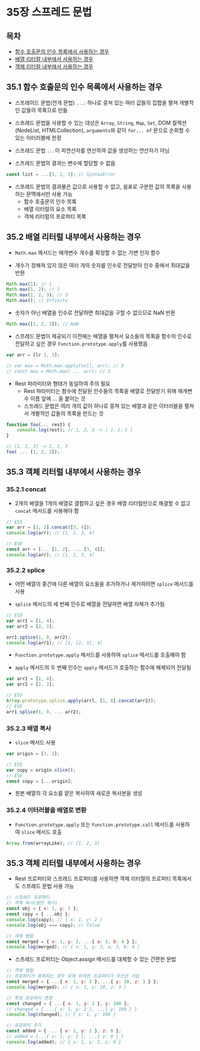 # 35장 스프레드 문법

## 목차

- [함수 호출문의 인수 목록에서 사용하는 경우](#35.1)
- [배열 리터럴 내부에서 사용하는 경우](#35.2)
- [객체 리터럴 내부에서 사용하는 경우](#35.3)


## 35.1 함수 호출문의 인수 목록에서 사용하는 경우<a name="35.1"></a>

- 스프레이드 문법(전개 문법) `...`: 하나로 뭉쳐 있는 여러 값들의 집합을 펼쳐 개별적인 값들의 목록으로 만듦

- 스프레드 문법을 사용할 수 있는 대상은 `Array`, `String`, `Map`, `Set`, DOM 컬렉션(NodeList, HTMLCollection), `arguments`와 같이 `for... of` 문으로 순회할 수 있는 이터러블에 한정

- 스프레드 문법 `...`이 피연산자를 연산하여 값을 생성하는 연산자가 아님

- 스프레드 문법의 결과는 변수에 할당할 수 없음

```js
const list = ...[1, 2, 3]; // SyntaxError
```

- 스프레드 문법의 결과물은 값으로 사용할 수 없고, 쉼표로 구분한 값의 목록을 사용하는 문맥에서만 사용 가능
	- 함수 호출문의 인수 목록
	- 배열 리터럴의 요소 목록
	- 객체 리터럴의 프로퍼티 목록


## 35.2 배열 리터럴 내부에서 사용하는 경우<a name="35.2"></a>

- `Math.max` 메서드는 매개변수 개수를 확정할 수 없는 가변 인자 함수

- 개수가 정해져 있지 않은 여러 개의 숫자를 인수로 전달받아 인수 중에서 최대값을 반환

```js
Math.max(1); // 1
Math.max(1, 2); // 2 
Math.max(1, 2, 3); // 3
Math.max(); // Infinity
```

- 숫자가 아닌 배열을 인수로 전달하면 최대값을 구할 수 없으므로 NaN 반환

```js
Math.max([1, 2, 3]); // NaN
```

- 스프레드 문법이 제공되기 이전에는 배열을 펼쳐서 요소들의 목록을 함수의 인수로 전달하고 싶은 경우 `Function.prototype.apply`를 사용했음

```js
var arr = [lr 2, 3];

// var max = Math.max.apply(null, arr); // 3
// const max = Math.max( ... arr); // 3
```

- Rest 파라미터와 형태가 동일하여 주의 필요
	- Rest 파라미터는 함수에 전달된 인수들의 목록을 배열로 전달받기 위해 매개변수 이름 앞에 ... 을 붙이는 것
	- 스프레드 문법은 여러 개의 값이 하나로 뭉쳐 있는 배열과 같은 이터러블을 펼쳐서 개별적인 값들의 목록을 만드는 것

```js
function foo(... rest) {
	console.log(rest); // 1, 2, 3 -> [ 1，2，3 ] 
}

// [1, 2, 3] -> 1, 2, 3
foo( ... [1, 2, 3]);
```


## 35.3 객체 리터럴 내부에서 사용하는 경우<a name="35.3"></a>

### 35.2.1 concat

- 2개의 배열을 1개의 배열로 결합하고 싶은 경우 배열 리터럴만으로 해결할 수 없고 `concat` 메서드를 사용해야 함

```js
// ES5
var arr = [1, 2].concat([3, 4]); 
console.log(arr); // [1, 2, 3, 4]

// ES6
const arr = [... [1, 2], ... [3, 4]];
console.log(arr); // [1, 2, 3, 4]
```

### 35.2.2 splice

- 어떤 배열의 중간에 다른 배열의 요소들을 추가하거나 제거하려면 `splice` 메서드를 사용

- `splice` 메서드의 세 번째 인수로 배열을 전달하면 배열 자체가 추가됨

```js
// ES5
var arr1 = [1, 4]; 
var arr2 = [2, 3];

arr1.sptice(1, 0, arr2);
console.log(arr1); // [1, [2, 3], 4]
```

- `Function.prototype.apply` 메서드를 사용하여 `splice` 메서드를 호출해야 함

- `apply` 메서드의 두 번째 인수는 `apply` 메서드가 호출하는 함수에 해체되어 전달됨

```js
var arr1 = [1, 4]; 
var arr2 = [2, 3];

// ES5
Array.prototype.splice.apply(arrl, [1, 0].concat(arr2));
// ES6
arr1.splice(1, 0, ... arr2);
```

### 35.2.3 배열 복사

- `slice` 메서드 사용

```js
var origin = [1, 2];

// ES5
var copy = origin.slice();
// ES6
const copy = [...origin];
```

- 원본 배열의 각 요소를 얕은 복사하여 새로운 복사본을 생성

### 35.2.4 이터러블을 배열로 변환

- `Function.prototype.apply` 또는 `Function.prototype.call` 메서드를 사용하여 `slice` 메서드 호출

```js
Array.from(arrayLike); // [1, 2, 3]
```


## 35.3 객체 리터럴 내부에서 사용하는 경우<a name="35.3"></a>

- Rest 프로퍼티와 스프레드 프로퍼티를 사용하면 객체 리터럴의 프로퍼티 목록에서도 스프레드 문법 사용 가능

```js
// 스프레드 프로퍼티
// 객체 복사(얕은 복사)
const obj = { x: 1, y: 2 };
const copy = { ...obj }; 
console.log(copy); // { x: 1, y: 2 } 
console.log(obj === copy); // false

// 객체 병합
const merged = { x: 1, y: 2, ...{ a: 3, b: 4 } }; 
console.log(merged); // { x: 1, y: 2, a; 3, b: 4 }
``` 

- 스프레드 프로퍼티는 Object.assign 메서드를 대체할 수 있는 간편한 문법

```js
// 객체 병합
// 프로퍼티가 중복되는 경우 뒤에 위치한 프로퍼티가 우선권 가짐
const merged = { ...{ x: 1, y: 2 }, ...{ y: 10, z: 3 } }; 
console.log(merged); // { x: 1, y: 10, z: 3 }

// 특정 프로퍼티 변경
const changed = { ...{ x: 1, y: 2 }, y: 100 }; 
// changed = { ...{ x: 1, y: 2 }, ...{ y: 100 } } 
console.log(changed); // { x: 1, y: 100 }

// 프로퍼티 추가
const added = { ... { x: 1, y: 2 }, z: 0 }; 
// added = {...{ x: 1, y: 2 }, ...{ z: 0 } } 
console.log(added); // { x: 1, y: 2, z: 0 }
```